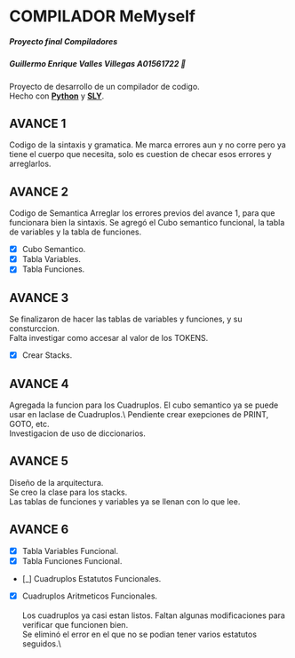 # COMPILADOR MeMyself     
##### *Proyecto final Compiladores*
##### Guillermo Enrique Valles Villegas A01561722 :pizza:

Proyecto de desarrollo de un compilador de codigo.\
Hecho con **[Python](https://www.python.org)** y **[SLY](https://sly.readthedocs.io/en/latest/sly.html)**.

## AVANCE 1 
Codigo de la sintaxis y gramatica.
Me marca errores aun y no corre pero ya tiene el cuerpo que necesita,
solo es cuestion de checar esos errores y arreglarlos.

## AVANCE 2
Codigo de Semantica
Arreglar los errores previos del avance 1, para que funcionara bien la sintaxis.
Se agregó el Cubo semantico funcional, la tabla de variables y la tabla de funciones.
- [x] Cubo Semantico.
- [x] Tabla Variables.
- [x] Tabla Funciones.

## AVANCE 3
Se finalizaron de hacer las tablas de variables y funciones, y su consturccion.\
Falta investigar como accesar al valor de los TOKENS.
- [x] Crear Stacks.

## AVANCE 4
Agregada la funcion para los Cuadruplos.
El cubo semantico ya se puede usar en laclase de Cuadruplos.\ 
Pendiente crear exepciones de PRINT, GOTO, etc.\
Investigacion de uso de diccionarios.

## AVANCE 5
Diseño de la arquitectura.\
Se creo la clase para los stacks.\
Las tablas de funciones y variables ya se llenan con lo que lee.

## AVANCE 6
- [x] Tabla Variables Funcional.
- [x] Tabla Funciones Funcional.
- [_] Cuadruplos Estatutos Funcionales.
- [x] Cuadruplos Aritmeticos Funcionales.\
\
Los cuadruplos ya casi estan listos. Faltan algunas modificaciones para verificar que funcionen bien.\
Se eliminó el error en el que no se podian tener varios estatutos seguidos.\

